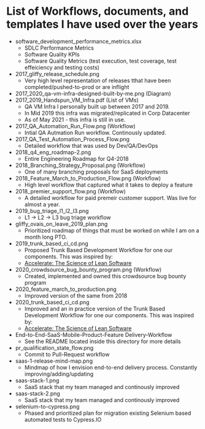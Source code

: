 # List of Workflows, documents, and templates I have used over the years
* software_development_performance_metrics.xlsx
	* SDLC Performance Metrics
	* Software Quality KPIs
	* Software Quality Metrics (test execution, test coverage, test effeiciency and testing costs)
* 2017_gliffy_release_schedule.png
	* Very high level representation of releases tthat have been completed/pushed-to-prod or are inflight
* 2017_2020_qa-vm-infra-designed-built-by-me.png (Diagram)
* 2017_2019_Handspun_VM_Infra.pdf (List of VMs)
	* QA VM Infra I personally built up between 2017 and 2019.
	* In Mid 2019 this infra was migrated/replicated in Corp Datacenter
	* As of May 2021 - this infra is still in use.
* 2017_QA_Automation_Run_Flow.png (Workflow)
	* Intial QA Autmation Run workflow. Continously updated.
* 2017_QA_Test_Automation_Process_Flow.png
	* Detailed workflow that was used by Dev/QA/DevOps
* 2018_q4_eng_roadmap-2.png
	* Entire Engineering Roadmap for Q4-2018
* 2018_Branching_Strategy_Proposal.png (Workflow)
	* One of many branching proposals for SaaS deployments
* 2018_Feature_March_to_Production_Flow.png (Workflow)
	* High level workflow that captured what it takes to deploy a feature
* 2018_premier_support_flow.png (Workflow)
	* A detailed workflow for paid premeir customer support. Was live for almost a year.
* 2019_bug_triage_l1_l2_l3.png
	* L1 -> L2 -> L3 bug triage workflow
* gliffy_ovais_on_leave_2019_plan.png
	* Prioritized roadmap of things that must be worked on while I am on a month long PTO.
* 2019_trunk_based_ci_cd.png
	* Proposed Trunk Based Development Workflow for one our components. This was inspired by:
	* [Accelerate: The Science of Lean Software](https://www.amazon.com/Accelerate-Software-Performing-Technology-Organizations/dp/1942788339)
* 2020_crowdsource_bug_bounty_program.png (Workflow)
	* Created, implemented and owned this crowdsource bug bounty program
* 2020_feature_march_to_production.png
	* Improved version of the same from 2018
* 2020_trunk_based_ci_cd.png
	* Improved and an in practice version of the Trunk Based Development Workflow for one our components. This was inspired by:
	* [Accelerate: The Science of Lean Software](https://www.amazon.com/Accelerate-Software-Performing-Technology-Organizations/dp/1942788339)
* End-to-End-SaaS-Mobile-Product-Feature Delivery-Workflow
	* See the README located inside this directory for more details
* pr_qualification_state_flow.png
	* Commit to Pull-Request workflow
* saas-1-release-mind-map.png
	* Mindmap of how I envision end-to-end delivery process. Constantly improving/adding/updating
* saas-stack-1.png
	* SaaS stack that my team managed and continously improved
* saas-stack-2.png
	* SaaS stack that my team managed and continously improved
* selenium-to-cypress.png
	* Phased and prioritized plan for migration existing Selenium based automated tests to Cypress.IO
